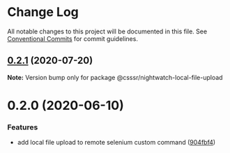 # Change Log

All notable changes to this project will be documented in this file.
See [Conventional Commits](https://conventionalcommits.org) for commit guidelines.

## [0.2.1](https://github.com/CSSSR/e2e-tools/compare/@csssr/nightwatch-local-file-upload@0.2.0...@csssr/nightwatch-local-file-upload@0.2.1) (2020-07-20)

**Note:** Version bump only for package @csssr/nightwatch-local-file-upload





# 0.2.0 (2020-06-10)


### Features

* add local file upload to remote selenium custom command ([904fbf4](https://github.com/CSSSR/e2e-tools/commit/904fbf4bf67238e61c8d81674d02debc09bf3de8))
